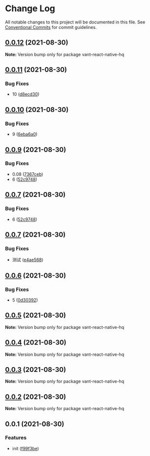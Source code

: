 # Change Log

All notable changes to this project will be documented in this file.
See [Conventional Commits](https://conventionalcommits.org) for commit guidelines.

## [0.0.12](https://github.com/startgain/lerna-vant-react-native-hq/compare/vant-react-native-hq@0.0.11...vant-react-native-hq@0.0.12) (2021-08-30)

**Note:** Version bump only for package vant-react-native-hq





## [0.0.11](https://github.com/startgain/lerna-vant-react-native-hq/compare/vant-react-native-hq@0.0.10...vant-react-native-hq@0.0.11) (2021-08-30)


### Bug Fixes

* 10 ([d8ecd30](https://github.com/startgain/lerna-vant-react-native-hq/commit/d8ecd30c7950735597168e0b9c336dc324b702e9))





## [0.0.10](https://github.com/startgain/lerna-vant-react-native-hq/compare/vant-react-native-hq@0.0.9...vant-react-native-hq@0.0.10) (2021-08-30)


### Bug Fixes

* 9 ([6eba6a0](https://github.com/startgain/lerna-vant-react-native-hq/commit/6eba6a01177d3f1912558f8eaa0d0699c02db778))





## [0.0.9](https://github.com/startgain/lerna-vant-react-native-hq/compare/vant-react-native-hq@0.0.7...vant-react-native-hq@0.0.9) (2021-08-30)


### Bug Fixes

* 0.08 ([7367ceb](https://github.com/startgain/lerna-vant-react-native-hq/commit/7367cebf3f1f703a179642a0eb529e5da9e5f4ca))
* 6 ([52c9748](https://github.com/startgain/lerna-vant-react-native-hq/commit/52c97481ddd44b484fc47d41b30c5f167a33884e))





## [0.0.7](https://github.com/startgain/lerna-vant-react-native-hq/compare/vant-react-native-hq@0.0.7...vant-react-native-hq@0.0.7) (2021-08-30)


### Bug Fixes

* 6 ([52c9748](https://github.com/startgain/lerna-vant-react-native-hq/commit/52c97481ddd44b484fc47d41b30c5f167a33884e))





## [0.0.7](https://github.com/startgain/lerna-vant-react-native-hq/compare/vant-react-native-hq@0.0.6...vant-react-native-hq@0.0.7) (2021-08-30)


### Bug Fixes

* 测试 ([e4ae568](https://github.com/startgain/lerna-vant-react-native-hq/commit/e4ae5683efafa9425a0f3944684cb8aa03917e26))





## [0.0.6](https://github.com/startgain/lerna-vant-react-native-hq/compare/vant-react-native-hq@0.0.5...vant-react-native-hq@0.0.6) (2021-08-30)


### Bug Fixes

* 5 ([0d30392](https://github.com/startgain/lerna-vant-react-native-hq/commit/0d30392080394b62b1ff76a7d196d448de9a12ed))





## [0.0.5](https://github.com/startgain/lerna-vant-react-native-hq/compare/vant-react-native-hq@0.0.4...vant-react-native-hq@0.0.5) (2021-08-30)

**Note:** Version bump only for package vant-react-native-hq





## [0.0.4](https://github.com/startgain/lerna-vant-react-native-hq/compare/vant-react-native-hq@0.0.3...vant-react-native-hq@0.0.4) (2021-08-30)

**Note:** Version bump only for package vant-react-native-hq





## [0.0.3](https://github.com/startgain/lerna-vant-react-native-hq/compare/vant-react-native-hq@0.0.2...vant-react-native-hq@0.0.3) (2021-08-30)

**Note:** Version bump only for package vant-react-native-hq





## [0.0.2](https://github.com/startgain/lerna-vant-react-native-hq/compare/vant-react-native-hq@0.0.1...vant-react-native-hq@0.0.2) (2021-08-30)

**Note:** Version bump only for package vant-react-native-hq





## 0.0.1 (2021-08-30)


### Features

* init ([f99f3be](https://github.com/startgain/lerna-vant-react-native-hq/commit/f99f3be1039008dbf0ebfd59439eae023862a300))
